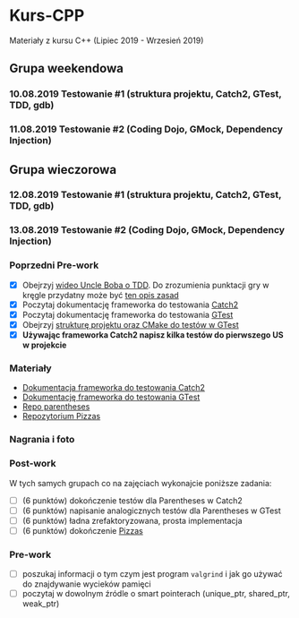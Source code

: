 # Kurs-CPP

Materiały z kursu C++ (Lipiec 2019 - Wrzesień 2019)

## Grupa weekendowa

### 10.08.2019 Testowanie #1 (struktura projektu, Catch2, GTest, TDD, gdb)

### 11.08.2019 Testowanie #2 (Coding Dojo, GMock, Dependency Injection)

## Grupa wieczorowa

### 12.08.2019 Testowanie #1 (struktura projektu, Catch2, GTest, TDD, gdb)

### 13.08.2019 Testowanie #2 (Coding Dojo, GMock, Dependency Injection)

### Poprzedni Pre-work

- [x] Obejrzyj [wideo Uncle Boba o TDD](https://trello-attachments.s3.amazonaws.com/5b20ebcd819b419f2d65c274/5b5d70bf109bc670f6d8d10d/90fb5c9305b6e8092df116da1c845210/fm_CleanCode-E6-P2-540p.mp4). Do zrozumienia punktacji gry w kręgle przydatny może być [ten opis zasad](bowling.txt)
- [x] Poczytaj dokumentację frameworka do testowania [Catch2](https://github.com/catchorg/Catch2/blob/master/docs/tutorial.md)
- [x] Poczytaj dokumentację frameworka do testowania [GTest](https://github.com/google/googletest/blob/master/googletest/docs/primer.md)
- [x] Obejrzyj [strukturę projektu oraz CMake do testów w GTest](https://github.com/coders-school/CourseDashboard)
- [x] **Używając frameworka Catch2 napisz kilka testów do pierwszego US w projekcie**

### Materiały

- [Dokumentacja frameworka do testowania Catch2](https://github.com/catchorg/Catch2/blob/master/docs/tutorial.md)
- [Dokumentację frameworka do testowania GTest](https://github.com/google/googletest/blob/master/googletest/docs/primer.md)
- [Repo parentheses](https://github.com/coders-school/parentheses)
- [Repozytorium Pizzas](https://github.com/ziobron/Pizzas)

### Nagrania i foto

### Post-work

W tych samych grupach co na zajęciach wykonajcie poniższe zadania:

- [ ] (6 punktów) dokończenie testów dla Parentheses w Catch2
- [ ] (6 punktów) napisanie analogicznych testów dla Parentheses w GTest
- [ ] (6 punktów) ładna zrefaktoryzowana, prosta implementacja
- [ ] (6 punktów) dokończenie [Pizzas](https://github.com/ziobron/Pizzas)

### Pre-work

- [ ] poszukaj informacji o tym czym jest program `valgrind` i jak go używać do znajdywanie wycieków pamięci
- [ ] poczytaj w dowolnym źródle o smart pointerach (unique_ptr, shared_ptr, weak_ptr)
